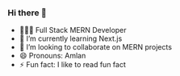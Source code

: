 ### Hi there 👋


- 🔧👨‍💻 Full Stack MERN Developer
- 🌱 I’m currently learning Next.js
- 👯 I’m looking to collaborate on MERN projects
- 😄 Pronouns: Amlan
- ⚡ Fun fact: I like to read fun fact
